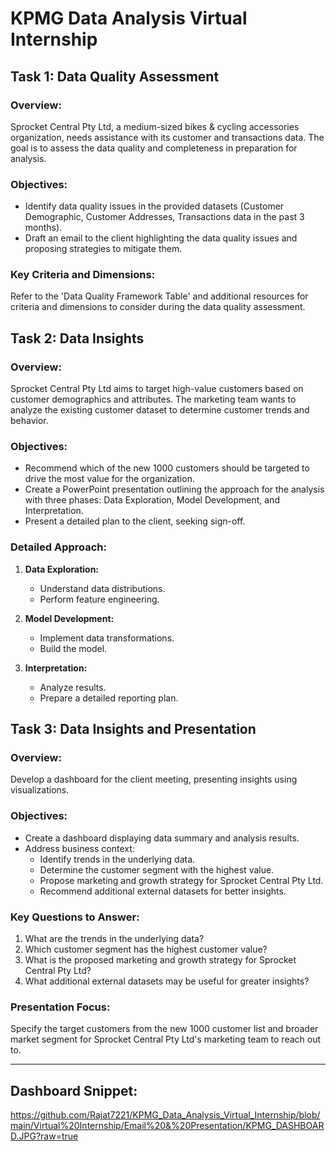 # KPMG Data Analysis Virtual Internship

## Task 1: Data Quality Assessment

### Overview:
Sprocket Central Pty Ltd, a medium-sized bikes & cycling accessories organization, needs assistance with its customer and transactions data. The goal is to assess the data quality and completeness in preparation for analysis.

### Objectives:
- Identify data quality issues in the provided datasets (Customer Demographic, Customer Addresses, Transactions data in the past 3 months).
- Draft an email to the client highlighting the data quality issues and proposing strategies to mitigate them.

### Key Criteria and Dimensions:
Refer to the 'Data Quality Framework Table' and additional resources for criteria and dimensions to consider during the data quality assessment.

## Task 2: Data Insights

### Overview:
Sprocket Central Pty Ltd aims to target high-value customers based on customer demographics and attributes. The marketing team wants to analyze the existing customer dataset to determine customer trends and behavior.

### Objectives:
- Recommend which of the new 1000 customers should be targeted to drive the most value for the organization.
- Create a PowerPoint presentation outlining the approach for the analysis with three phases: Data Exploration, Model Development, and Interpretation.
- Present a detailed plan to the client, seeking sign-off.

### Detailed Approach:
1. **Data Exploration:**
   - Understand data distributions.
   - Perform feature engineering.

2. **Model Development:**
   - Implement data transformations.
   - Build the model.

3. **Interpretation:**
   - Analyze results.
   - Prepare a detailed reporting plan.

## Task 3: Data Insights and Presentation

### Overview:
Develop a dashboard for the client meeting, presenting insights using visualizations.

### Objectives:
- Create a dashboard displaying data summary and analysis results.
- Address business context:
   - Identify trends in the underlying data.
   - Determine the customer segment with the highest value.
   - Propose marketing and growth strategy for Sprocket Central Pty Ltd.
   - Recommend additional external datasets for better insights.

### Key Questions to Answer:
1. What are the trends in the underlying data?
2. Which customer segment has the highest customer value?
3. What is the proposed marketing and growth strategy for Sprocket Central Pty Ltd?
4. What additional external datasets may be useful for greater insights?

### Presentation Focus:
Specify the target customers from the new 1000 customer list and broader market segment for Sprocket Central Pty Ltd's marketing team to reach out to.

---

## Dashboard Snippet:
https://github.com/Rajat7221/KPMG_Data_Analysis_Virtual_Internship/blob/main/Virtual%20Internship/Email%20&%20Presentation/KPMG_DASHBOARD.JPG?raw=true

